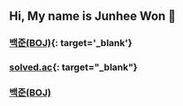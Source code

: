 ## Hi, My name is Junhee Won 👋

### [백준(BOJ)](https://www.acmicpc.net/user/wwoon63){: target='_blank'}
### [solved.ac](https://solved.ac/profile/wwoon63){: target="_blank"}

<h3><a href="https://www.acmicpc.net/user/wwoon63" target='_blank'>백준(BOJ)</a></h3>
